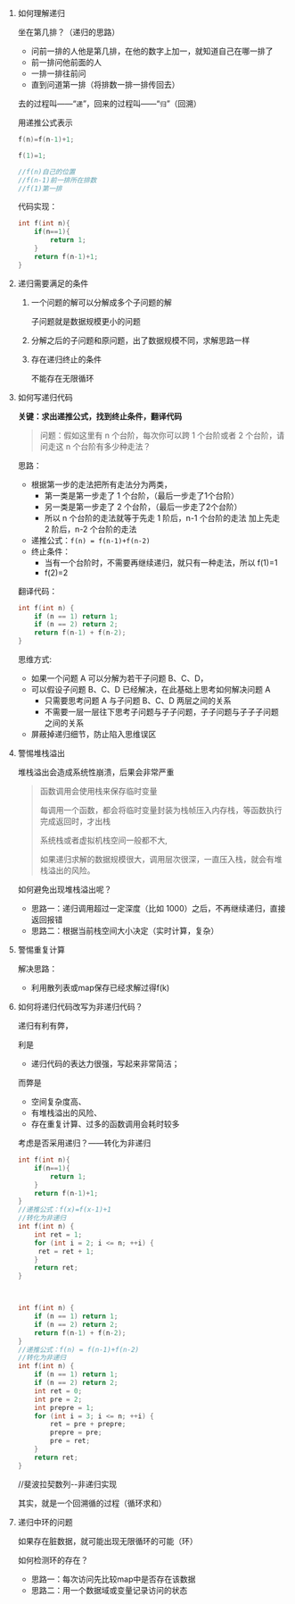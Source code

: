 1. 如何理解递归

   坐在第几排？（递归的思路）

   - 问前一排的人他是第几排，在他的数字上加一，就知道自己在哪一排了
   - 前一排问他前面的人
   - 一排一排往前问
   - 直到问道第一排（将排数一排一排传回去）

   去的过程叫——“`递`”，回来的过程叫——“`归`”（回溯）

   用递推公式表示

   ```c++
   f(n)=f(n-1)+1;
   
   f(1)=1;
   
   //f(n)自己的位置
   //f(n-1)前一排所在排数
   //f(1)第一排
   ```

   代码实现：

   ```c++
   int f(int n){
       if(n==1){
           return 1;
       }
       return f(n-1)+1;
   }
   ```

2. 递归需要满足的条件

   1. 一个问题的解可以分解成多个子问题的解

      子问题就是数据规模更小的问题

   2. 分解之后的子问题和原问题，出了数据规模不同，求解思路一样

   3. 存在递归终止的条件

      不能存在无限循环

3. 如何写递归代码

   **关键：求出递推公式，找到终止条件，翻译代码**

   > 问题：假如这里有 n 个台阶，每次你可以跨 1 个台阶或者 2 个台阶，请问走这 n 个台阶有多少种走法？

   思路：

   - 根据第一步的走法把所有走法分为两类，
     - 第一类是第一步走了 1 个台阶，（最后一步走了1个台阶）
     - 另一类是第一步走了 2 个台阶，（最后一步走了2个台阶）
     - 所以 n 个台阶的走法就等于先走 1 阶后，n-1 个台阶的走法 加上先走 2 阶后，n-2 个台阶的走法
   - 递推公式：`f(n) = f(n-1)+f(n-2)`
   - 终止条件：
     - 当有一个台阶时，不需要再继续递归，就只有一种走法，所以 f(1)=1
     - f(2)=2

   翻译代码：

   ```c++
   int f(int n) {
       if (n == 1) return 1;
       if (n == 2) return 2;
       return f(n-1) + f(n-2);
   }
   ```

   思维方式:

   - 如果一个问题 A 可以分解为若干子问题 B、C、D，
   - 可以假设子问题 B、C、D 已经解决，在此基础上思考如何解决问题 A
     - 只需要思考问题 A 与子问题 B、C、D 两层之间的关系
     - 不需要一层一层往下思考子问题与子子问题，子子问题与子子子问题之间的关系
   - 屏蔽掉递归细节，防止陷入思维误区

4. 警惕堆栈溢出

   堆栈溢出会造成系统性崩溃，后果会非常严重

   > 函数调用会使用栈来保存临时变量
   >
   > 每调用一个函数，都会将临时变量封装为栈帧压入内存栈，等函数执行完成返回时，才出栈
   >
   > 系统栈或者虚拟机栈空间一般都不大,
   >
   > 如果递归求解的数据规模很大，调用层次很深，一直压入栈，就会有堆栈溢出的风险。

   如何避免出现堆栈溢出呢？

   - 思路一：递归调用超过一定深度（比如 1000）之后，不再继续递归，直接返回报错
   - 思路二：根据当前栈空间大小决定（实时计算，复杂）

5. 警惕重复计算

   解决思路：

   - 利用散列表或map保存已经求解过得f(k)

6. 如何将递归代码改写为非递归代码？

   递归有利有弊，

   利是

   - 递归代码的表达力很强，写起来非常简洁；

   而弊是

   - 空间复杂度高、
   - 有堆栈溢出的风险、
   - 存在重复计算、过多的函数调用会耗时较多

   考虑是否采用递归？——转化为非递归

   ```c++
   int f(int n){
       if(n==1){
           return 1;
       }
       return f(n-1)+1;
   }
   //递推公式：f(x)=f(x-1)+1
   //转化为非递归
   int f(int n) {
       int ret = 1;
       for (int i = 2; i <= n; ++i) {
       	ret = ret + 1;
       }
       return ret;
   }
   
   
   
   int f(int n) {
       if (n == 1) return 1;
       if (n == 2) return 2;
       return f(n-1) + f(n-2);
   }
   //递推公式：f(n) = f(n-1)+f(n-2)
   //转化为非递归
   int f(int n) {
       if (n == 1) return 1;
       if (n == 2) return 2;
       int ret = 0;
       int pre = 2;
       int prepre = 1;
       for (int i = 3; i <= n; ++i) {
           ret = pre + prepre;
           prepre = pre;
           pre = ret;
       }
       return ret;
   }
   ```

   //斐波拉契数列--非递归实现

   其实，就是一个回溯循的过程（循环求和）

7. 递归中环的问题

   如果存在脏数据，就可能出现无限循环的可能（环）

   如何检测环的存在？

   - 思路一：每次访问先比较map中是否存在该数据
   - 思路二：用一个数据域或变量记录访问的状态